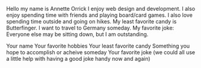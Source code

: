 Hello my name is Annette Orrick 
I enjoy web design and development. I also enjoy spending time with friends and playing board/card games. 
I also love spending time outside and going on hikes. 
My least favorite candy is Butterfinger. 
I want to travel to Germany someday. 
My favorite joke: Everyone else may be sitting down, but I am outstanding. 


Your name
Your favorite hobbies
Your least favorite candy
Something you hope to accomplish or acheive someday
Your favorite joke (we could all use a little help with having a good joke handy now and again)

